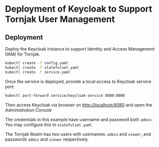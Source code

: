 # Deployment of Keycloak to Support Tornjak User Management

## Deployment

Deploy the Keycloak instance to support Identity and Access Management (IAM) for Tornjak.

```sh
kubectl create -f config.yaml
kubectl create -f statefulset.yaml
kubectl create -f service.yaml
```

Once the service is deployed, provide a local access to Keycloak service port:

```sh
kubectl port-forward service/keycloak-service 8080:8080
```

Then access Keycloak via browser on [http://localhost:8080](http://localhost:8080)
and open the *Administration Console*

The credentials in this example have username and password both `admin`. You may configure this in `statefulset.yaml`

The Tornjak Realm has two users with usernames: `admin` and `viewer`, and passwords `admin` and `viewer` respectively.  
